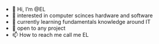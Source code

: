 - 👋 Hi, I’m @EL
- 👀 interested in computer scinces hardware and software 
- 🌱 currently learning fundamentals knowledge around IT
- 💞️ open to any project 
- 📫 How to reach me call me EL

<!---
g0my/g0my is a ✨ special ✨ repository because its `README.md` (this file) appears on your GitHub profile.
You can click the Preview link to take a look at your changes.
--->
